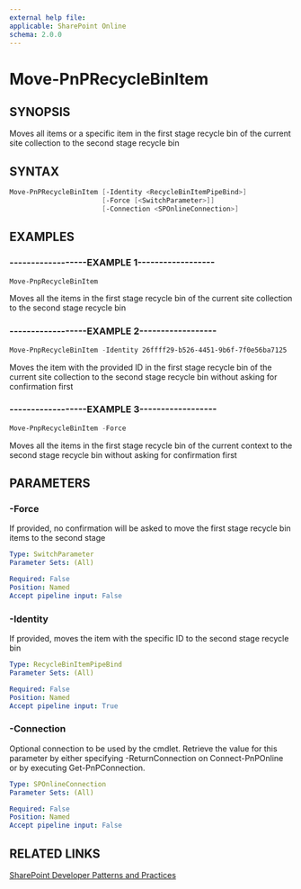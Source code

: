 ```yaml
---
external help file:
applicable: SharePoint Online
schema: 2.0.0
---
```

# Move-PnPRecycleBinItem

## SYNOPSIS
Moves all items or a specific item in the first stage recycle bin of the current site collection to the second stage recycle bin

## SYNTAX 

```powershell
Move-PnPRecycleBinItem [-Identity <RecycleBinItemPipeBind>]
                       [-Force [<SwitchParameter>]]
                       [-Connection <SPOnlineConnection>]
```

## EXAMPLES

### ------------------EXAMPLE 1------------------
```powershell
Move-PnpRecycleBinItem
```

Moves all the items in the first stage recycle bin of the current site collection to the second stage recycle bin

### ------------------EXAMPLE 2------------------
```powershell
Move-PnpRecycleBinItem -Identity 26ffff29-b526-4451-9b6f-7f0e56ba7125
```

Moves the item with the provided ID in the first stage recycle bin of the current site collection to the second stage recycle bin without asking for confirmation first

### ------------------EXAMPLE 3------------------
```powershell
Move-PnpRecycleBinItem -Force
```

Moves all the items in the first stage recycle bin of the current context to the second stage recycle bin without asking for confirmation first

## PARAMETERS

### -Force
If provided, no confirmation will be asked to move the first stage recycle bin items to the second stage

```yaml
Type: SwitchParameter
Parameter Sets: (All)

Required: False
Position: Named
Accept pipeline input: False
```

### -Identity
If provided, moves the item with the specific ID to the second stage recycle bin

```yaml
Type: RecycleBinItemPipeBind
Parameter Sets: (All)

Required: False
Position: Named
Accept pipeline input: True
```

### -Connection
Optional connection to be used by the cmdlet. Retrieve the value for this parameter by either specifying -ReturnConnection on Connect-PnPOnline or by executing Get-PnPConnection.

```yaml
Type: SPOnlineConnection
Parameter Sets: (All)

Required: False
Position: Named
Accept pipeline input: False
```

## RELATED LINKS

[SharePoint Developer Patterns and Practices](https://aka.ms/sppnp)